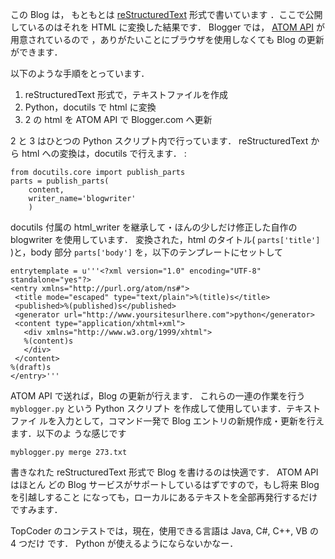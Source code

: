 <!--
title: reStructuredTextでblogger
date: 2005-12-16
-->

この Blog は， もともとは
[reStructuredText](http://docutils.sourceforge.net/rst.html) 形式で書いています
．ここで公開しているのはそれを HTML に変換した結果です． Blogger では，
[ATOM API](http://code.blogger.com/archives/atom-docs.html) が用意されているので
，ありがたいことにブラウザを使用しなくても Blog の更新ができます．

以下のような手順をとっています．

1.  reStructuredText 形式で，テキストファイルを作成
2.  Python，docutils で html に変換
3.  2 の html を ATOM API で Blogger.com へ更新

2 と 3 はひとつの Python スクリプト内で行っています． reStructuredText から html
への変換は，docutils で行えます． :

    from docutils.core import publish_parts
    parts = publish_parts(
        content,
        writer_name='blogwriter'
        )

docutils 付属の html_writer を継承して・ほんの少しだけ修正した自作の blogwriter
を使用しています． 変換された，html のタイトル( `parts['title']` )と，body 部分
`parts['body']` を，以下のテンプレートにセットして

```
entrytemplate = u'''<?xml version="1.0" encoding="UTF-8" standalone="yes"?>
<entry xmlns="http://purl.org/atom/ns#">
 <title mode="escaped" type="text/plain">%(title)s</title>
 <published>%(published)s</published>
 <generator url="http://www.yoursitesurlhere.com">python</generator>
 <content type="application/xhtml+xml">
   <div xmlns="http://www.w3.org/1999/xhtml">
   %(content)s
   </div>
 </content>
%(draft)s
</entry>'''
```

ATOM API で送れば，Blog の更新が行えます． これらの一連の作業を行う
`myblogger.py` という Python スクリプト を作成して使用しています．テキストファイ
ルを入力として，コマンド一発で Blog エントリの新規作成・更新を行えます．以下のよ
うな感じです

```
myblogger.py merge 273.txt
```

書きなれた reStructuredText 形式で Blog を書けるのは快適です． ATOM API はほとん
どの Blog サービスがサポートしているはずですので，もし将来 Blog を引越しすること
になっても，ローカルにあるテキストを全部再発行するだけですみます．

TopCoder のコンテストでは，現在，使用できる言語は Java, C\#, C++, VB の 4 つだけ
です． Python が使えるようにならないかなー．
